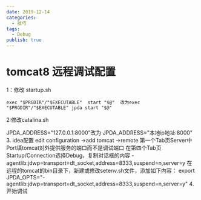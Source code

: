 ```yaml
---
date: 2019-12-14
categories:
  - 技巧
tags:
  - Debug
publish: true
---
```


# tomcat8 远程调试配置

1：修改  startup.sh

    exec "$PRGDIR"/"$EXECUTABLE"  start "$@"  改为exec "$PRGDIR"/"$EXECUTABLE" jpda start "$@"

2:修改catalina.sh

 JPDA_ADDRESS="127.0.0.1:8000"改为 JPDA_ADDRESS="本地ip地址:8000"
3. idea配置
edit configuration ->add
tomcat ->remote
第一个Tab页Server中
Port填tomcat对外提供服务的端口而不是调试端口
在第四个Tab页Startup/Connection选择Debug，复制对话框的内容
-agentlib:jdwp=transport=dt_socket,address=8333,suspend=n,server=y
在远程的tomcat的bin目录下，新建或修改setenv.sh文件，添加如下内容：
export JPDA_OPTS="-agentlib:jdwp=transport=dt_socket,address=8333,suspend=n,server=y"
4. 开始调试
